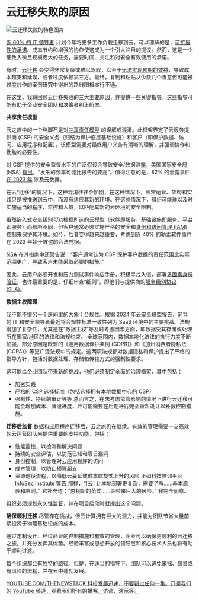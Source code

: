 # 云迁移失败的原因

![云迁移失败的特色图片](https://cdn.thenewstack.io/media/2024/01/9347d1ba-ai-iot-cloud-to-edge-1024x576.jpg)

[近 60% 的 IT 领导者](https://thenewstack.io/cloud-migrations-pick-up-the-pace-in-2024/) 计划今年将更多工作负载迁移到云。可以理解的是，[可扩展性的承诺](https://thenewstack.io/how-to-build-a-scalable-platform-architecture-for-real-time-data/)、成本节约和增强的协作使这成为一个引人注目的提议。然而，这是一个细致入微且规模庞大的任务，需要时间、关注和对安全有效使用的承诺。

有时，[云迁移](https://thenewstack.io/cloud-migrations-pick-up-the-pace-in-2024/) 会变得非常复杂或难以驾驭，以至于[无法实现预期的效益](https://thenewstack.io/cloud-migration-regrets-should-you-repatriate/)，导致成本超支和延误，或者过度依赖第三方。最终，复制和粘贴从少数几个善意但可能被过度炒作的案例研究中得出的路线图根本行不通。

在这里，我将回顾云迁移失败的三大主要原因，并提供一些关键指导，这些指导可能有助于企业安全团队和决策者纠正航向。

**共享责任模型**

云之旅中的一个绊脚石是对[共享责任模型](https://www.techtarget.com/searchcloudcomputing/definition/shared-responsibility-model) 的误解或混淆。此框架界定了云服务提供商 (CSP) 的安全义务（归结为保护底层基础设施）和客户（即保护数据、访问、应用程序和配置）。该模型需要对最终用户义务有清晰的理解，并强调协作和勤勉的必要性。

对 CSP 提供的安全监督水平的广泛假设会导致安全/数据泄露，美国国家安全局 (NSA) [指出](https://media.defense.gov/2024/Mar/07/2003407863/-1/-1/0/CSI-CloudTop10-Shared-Responsibility-Model.PDF)，“发生的频率可能比报告的要高”。值得注意的是，82% 的泄露事件[在 2023 年](https://www.wsj.com/tech/cybersecurity/why-are-cybersecurity-data-breaches-still-rising-2f08866c) 涉及云数据。

在云“迁移”的情况下，这种混淆往往会加剧，在这种情况下，照常运营、架构和实践只是被推送到云中，而没有适应其新的环境。在这些情况下，组织可能难以及时实施适当的程序、监控和人员，以匹配其新的云环境的安全限制。

虽然嵌入式安全级别*可以*根据所选的云模型（软件即服务、基础设施即服务、平台即服务）而有所不同，但客户通常必须实施严格的安全和[身份和访问管理 (IAM)](https://thenewstack.io/getting-started-with-identity-and-access-management/) 控制来保护其环境。如今，后者变得越来越重要，考虑到[近 40%](https://www.cybersecuritydive.com/news/exploits-credentials-fuel-ransomware-surge/717943/) 的勒索软件事件在 2023 年始于被盗的合法凭据。

[NSA](https://media.defense.gov/2024/Mar/07/2003407863/-1/-1/0/CSI-CloudTop10-Shared-Responsibility-Model.PDF) 在其指南中还警告说：“客户通常认为 CSP 保护客户数据的责任范围比实际范围更广，导致客户未能采取必要的措施。”

因此，云用户必须开发和压力测试事件响应手册，积极寻找入侵，部署[多因素身份验证](https://thenewstack.io/73-of-organizations-dont-enforce-multifactor-authentication/)，也许最重要的是，仔细审查“细则”，即他们与提供商的[服务级别协议 (SLA)](https://thenewstack.io/ignoring-slas-doesnt-pay/)。

**数据主权障碍**

我不能不提另一个房间里的大象：合规性。根据 2024 年云安全联盟报告，61% 的 IT 和安全领导者最近将合规性标准一致性列为 SaaS 环境中的主要挑战。法规增加了复杂性，尤其是在“数据主权”等及时考虑因素方面，即数据受其存储或处理所在国家/地区的法律和法规约束。
全球范围内，数据本地化法律的执行力度不断加强，部分原因是欧盟的《通用数据保护条例 (GDPR)》和《加州消费者隐私法 (CCPA)》等更广泛法规中的规定。这两项法规都对数据隐私和保护提出了严格的指导方针，包括对数据处理、存储和传输方式的强制性要求。

这可能给企业团队带来新的挑战，他们必须制定全面的治理框架，其中包括：

- 加密实践
- 严格的 CSP 选择标准（包括选择拥有本地数据中心的 CSP）
- 强制性、持续的审计等等
总而言之，在未考虑监管影响的情况下进行云迁移可能会增加成本、减缓进度，并可能需要在后期进行完全重新设计以补救控制措施。

**迁移后监督**
数据和应用程序迁移后，云之旅仍在继续。有效的管理需要一支高效的云运营团队来提供重要的支持功能，包括：

- 性能监控，以检测和解决问题
- 持续的安全评估，以防范已知和零日漏洞
- 身份控制，以管理对云应用程序的访问
- 成本管理，以防止预算超支
- 资源退役流程，以降低云蔓延或成本螺旋式上升的风险
正如科技培训平台 [InfoSec Institute 警告](https://www.infosecinstitute.com/resources/cloud/the-rise-of-cloud-computing-trends-and-predictions/) 那样，“[云] 比本地部署更复杂，需要了解……基本原理和原则。” 它补充道：“忽视新的范式……会带来巨大的风险。” 我完全同意。

组织必须规划永久性监督，并在项目启动时就提出这个问题。

**确保顺利迁移**
尽管存在挑战，但云计算拥有巨大的潜力，并能为团队节省大量前期投资于物理基础设施的成本。

通过定制设计、经过验证的控制措施和有效的管理，企业可以确保更顺利的云迁移之旅，并充分发挥其优势。经验丰富或思想开放的领导层和核心技术人员也将有助于顺利过渡。

每个组织都会有独特的路径。但是，在适当的指导下，团队可以避免笨拙、昂贵或有风险的流程，并在云中蓬勃发展。

[
YOUTUBE.COM/THENEWSTACK
科技发展迅速，不要错过任何一集。订阅我们的 YouTube
频道，观看我们所有的播客、访谈、演示等。
](https://youtube.com/thenewstack?sub_confirmation=1)